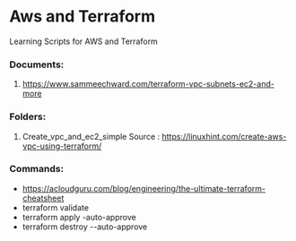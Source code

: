 # Aws and Terraform
Learning Scripts for AWS and Terraform


### Documents: ###
1. https://www.sammeechward.com/terraform-vpc-subnets-ec2-and-more


### Folders: ###
1. Create_vpc_and_ec2_simple
    Source : https://linuxhint.com/create-aws-vpc-using-terraform/

 
### Commands: ###
* https://acloudguru.com/blog/engineering/the-ultimate-terraform-cheatsheet
* terraform validate
* terraform apply -auto-approve
* terraform destroy --auto-approve

